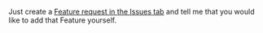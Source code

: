 Just create a [Feature request in the Issues tab](https://github.com/chibbi/ComputerDashboard/issues/new?assignees=&labels=&template=feature_request.md&title=)
and tell me that you would like to add that Feature yourself.
